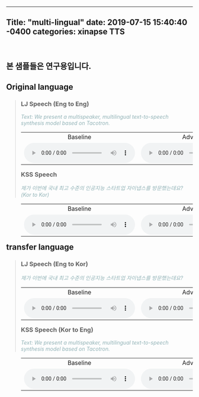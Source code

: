 ---
Title: "multi-lingual"
date: 2019-07-15 15:40:40 -0400
categories: xinapse TTS
-
<br><h2>본 샘플들은 연구용입니다.</h2>

<h2 align="left">Original language</h2>
<div style="height: 420px">
  <blockquote>
    <table align="left">
      <h3 align="left">LJ Speech (Eng to Eng)</h3>
        <I><span style="color:#92B3B7">Text: We present a multispeaker, multilingual text-to-speech synthesis model based on Tacotron.</span></I><br>
          <tr>      
            <td align="center" width=400>Baseline </td>
            <td align="center" width=400>Advanced </td>
          </tr>
          <tr>
            <td align="center" width=400><audio src="/audio_samples/LJ_Baseline_Eng.wav" controls=""></audio></td>
            <td align="center" width=400><audio src="/audio_samples/LJ_New_Eng.wav" controls=""></audio></td>
          </tr>
    </table>
    <table align="left">
      <h3 align="left">KSS Speech</h3>
        <I><span style="color:#92B3B7">제가 이번에 국내 최고 수준의 인공지능 스타트업 자이냅스를 방문했는데요? (Kor to Kor)</span></I><br>
          <tr>      
            <td align="center" width=400>Baseline </td>
            <td align="center" width=400>Advanced </td>
          </tr>
          <tr>
            <td align="center" width=400><audio src="/audio_samples/KSS_Baseline_Kor.wav"" controls=""></audio></td>
            <td align="center" width=400><audio src="/audio_samples/KSS_New_Kor.wav" controls=""></audio></td>
          </tr>
    </table>
  </blockquote>

<h2 align="left">transfer language</h2>
<div style="height: 420px">
  <blockquote>
    <table align="left">
      <h3 align="left">LJ Speech (Eng to Kor)</h3>
        <I><span style="color:#92B3B7">제가 이번에 국내 최고 수준의 인공지능 스타트업 자이냅스를 방문했는데요?</span></I><br>
          <tr>      
            <td align="center" width=400>Baseline </td>
            <td align="center" width=400>Advanced </td>
          </tr>
          <tr>
            <td align="center" width=400><audio src="/audio_samples/LJ_Baseline_Kor.wav" controls=""></audio></td>
            <td align="center" width=400><audio src="/audio_samples/LJ_New_Kor.wav" controls=""></audio></td>
          </tr>
    </table>
    <table align="left">
      <h3 align="left">KSS Speech (Kor to Eng)</h3>
        <I><span style="color:#92B3B7">Text: We present a multispeaker, multilingual text-to-speech synthesis model based on Tacotron.</span></I><br>
          <tr>      
            <td align="center" width=400>Baseline </td>
            <td align="center" width=400>Advanced </td>
          </tr>
          <tr>
            <td align="center" width=400><audio src="/audio_samples/KSS_Baseline_Eng.wav"" controls=""></audio></td>
            <td align="center" width=400><audio src="/audio_samples/KSS_New_Eng.wav" controls=""></audio></td>
          </tr>
    </table>      
  </blockquote>
</div>   

